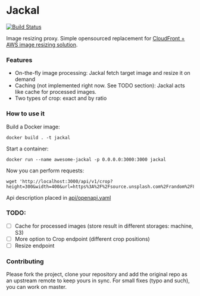 # Jackal
[![Build Status](https://travis-ci.com/astoliarov/jackal.svg?branch=master)](https://travis-ci.com/astoliarov/jackal)

Image resizing proxy. Simple opensourced replacement for [CloudFront + AWS image resizing solution](https://aws.amazon.com/blogs/networking-and-content-delivery/resizing-images-with-amazon-cloudfront-lambdaedge-aws-cdn-blog/).

### Features
- On-the-fly image processing: Jackal fetch target image and resize it on demand
- Caching (not implemented right now. See TODO section): Jackal acts like cache for processed images.
- Two types of crop: exact and by ratio

### How to use it
Build a Docker image:
```
docker build . -t jackal
```
Start a container:
```
docker run --name awesome-jackal -p 0.0.0.0:3000:3000 jackal
```
Now you can perform requests:
```
wget 'http://localhost:3000/api/v1/crop?height=300&width=400&url=https%3A%2F%2Fsource.unsplash.com%2Frandom%2F800x600'
```

Api description placed in [api/openapi.yaml](https://github.com/astoliarov/jackal/blob/master/api/openapi.yaml)

### TODO:
 - [ ] Cache for processed images (store result in different storages: machine, S3)
 - [ ] More option to Crop endpoint (different crop positions)
 - [ ] Resize endpoint

### Contributing

Please fork the project, clone your repository and add the original repo as an upstream remote to keep yours in sync.
For small fixes (typo and such), you can work on master.


